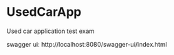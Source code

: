 # UsedCarApp
Used car application test exam

swagger ui: http://localhost:8080/swagger-ui/index.html

